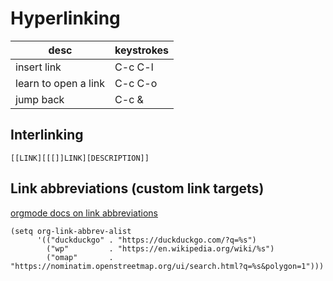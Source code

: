 # Hyperlinking

| desc                 | keystrokes |
| ---                  | ---        |
| insert link          | C-c C-l    |
| learn to open a link | C-c C-o    |
| jump back            | C-c &      |


## Interlinking

```
[[LINK][[[]]LINK][DESCRIPTION]]
```


## Link abbreviations (custom link targets)

[orgmode docs on link abbreviations](https://orgmode.org/manual/Link-Abbreviations.html)

```elisp
(setq org-link-abbrev-alist
      '(("duckduckgo" . "https://duckduckgo.com/?q=%s")
        ("wp"         . "https://en.wikipedia.org/wiki/%s")
        ("omap"       . "https://nominatim.openstreetmap.org/ui/search.html?q=%s&polygon=1")))
```